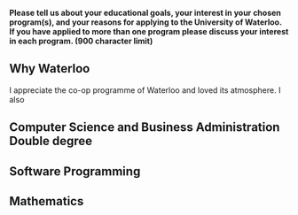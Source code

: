 **Please tell us about your educational goals, your interest in your chosen program(s), and your reasons for applying to the University of Waterloo. If you have applied to more than one program please discuss your interest in each program.  (900 character limit)**

## Why Waterloo

I appreciate the co-op programme of Waterloo and loved its atmosphere. I also  

## Computer Science and Business Administration Double degree



## Software Programming



## Mathematics

